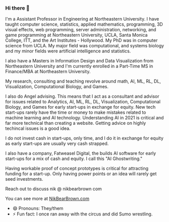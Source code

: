 ### Hi there 👋


I'm a Assistant Professor in Engineering at Northeastern University. I have taught computer science, statistics, applied mathematics, programming, 3D visual effects, web programming, server administration, networking, and game programming at Northeastern University, UCLA, Santa Monica College, ITT, and the Art Institutes - Hollywood. My PhD was in computer science from UCLA. My major field was computational, and systems biology and my minor fields were artificial intelligence and statistics.

I also have a Masters in Information Design and Data Visualization from Northeastern University and I'm currently enrolled in a Part-Time MS in Finance/MBA at Northeastern University.

My research, consulting  and teaching revolve around math, AI, ML, RL, DL, Visualization, Computational Biology, and Games.  

I also do Angel advising. This means that I act as a consultant and advisor for issues related to Analytics, AI, ML, RL, DL, Visualization, Computational Biology, and Games for early start-ups in exchange for equity.  New tech start-ups rarely have the time or money to make mistakes related to machine learning and AI technology. Understanding AI in 2021 is critical and far more technical than creating a website. Getting advice on highly techincal issues is a good idea. 

I do not invest cash in start-ups, only time, and I do it in exchange for equity as early start-ups are usually very cash strapped.

I also have a company, Fatweasel Digital, the builds AI software for early start-ups for a mix of cash and equity. I call this "AI Ghostwriting."   

Having workable proof of concept prototypes is critical for attracting funding for a start-up.  Only having power points or an idea will rarely get seed investments.

Reach out to discuss nik @ nikbearbrown com 

You can see more at [NikBearBrown.com](https://www.nikbearbrown.com/)    

- 😄 Pronouns: They/them
- ⚡ Fun fact: I once ran away with the circus and did Sumo wrestling.


<!--
**nikbearbrown/NIKBEARBROWN** is a ✨ _special_ ✨ repository because its `README.md` (this file) appears on your GitHub profile.

Here are some ideas to get you started:

- 🔭 I’m currently working on ...
- 🌱 I’m currently learning ...
- 👯 I’m looking to collaborate on ...
- 🤔 I’m looking for help with ...
- 💬 Ask me about ...
- 📫 How to reach me: ...
- 😄 Pronouns: ...
- ⚡ Fun fact: ...
-->
